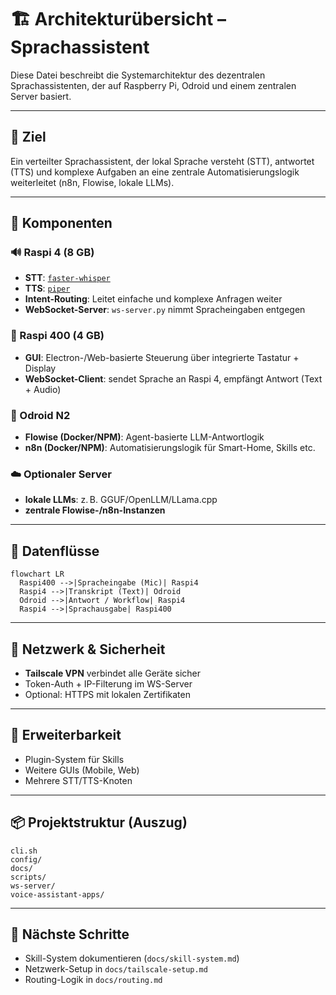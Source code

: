 # 🏗 Architekturübersicht – Sprachassistent

Diese Datei beschreibt die Systemarchitektur des dezentralen Sprachassistenten, der auf Raspberry Pi, Odroid und einem zentralen Server basiert.

---

## 🎯 Ziel

Ein verteilter Sprachassistent, der lokal Sprache versteht (STT), antwortet (TTS) und komplexe Aufgaben an eine zentrale Automatisierungslogik weiterleitet (n8n, Flowise, lokale LLMs).

---

## 🧱 Komponenten

### 🔊 Raspi 4 (8 GB)

* **STT**: [`faster-whisper`](https://github.com/guillaumekln/faster-whisper)
* **TTS**: [`piper`](https://github.com/rhasspy/piper)
* **Intent-Routing**: Leitet einfache und komplexe Anfragen weiter
* **WebSocket-Server**: `ws-server.py` nimmt Spracheingaben entgegen

### 🧰 Raspi 400 (4 GB)

* **GUI**: Electron-/Web-basierte Steuerung über integrierte Tastatur + Display
* **WebSocket-Client**: sendet Sprache an Raspi 4, empfängt Antwort (Text + Audio)

### 🧠 Odroid N2

* **Flowise (Docker/NPM)**: Agent-basierte LLM-Antwortlogik
* **n8n (Docker/NPM)**: Automatisierungslogik für Smart-Home, Skills etc.

### ☁️ Optionaler Server

* **lokale LLMs**: z. B. GGUF/OpenLLM/LLama.cpp
* **zentrale Flowise-/n8n-Instanzen**

---

## 🔀 Datenflüsse

```mermaid
flowchart LR
  Raspi400 -->|Spracheingabe (Mic)| Raspi4
  Raspi4 -->|Transkript (Text)| Odroid
  Odroid -->|Antwort / Workflow| Raspi4
  Raspi4 -->|Sprachausgabe| Raspi400
```

---

## 🔐 Netzwerk & Sicherheit

* **Tailscale VPN** verbindet alle Geräte sicher
* Token-Auth + IP-Filterung im WS-Server
* Optional: HTTPS mit lokalen Zertifikaten

---

## 🧩 Erweiterbarkeit

* Plugin-System für Skills
* Weitere GUIs (Mobile, Web)
* Mehrere STT/TTS-Knoten

---

## 📦 Projektstruktur (Auszug)

```
cli.sh
config/
docs/
scripts/
ws-server/
voice-assistant-apps/
```

---

## 📌 Nächste Schritte

* Skill-System dokumentieren (`docs/skill-system.md`)
* Netzwerk-Setup in `docs/tailscale-setup.md`
* Routing-Logik in `docs/routing.md`

